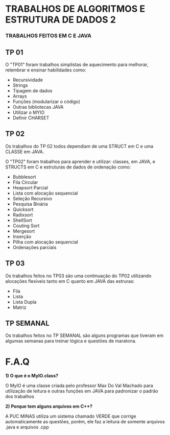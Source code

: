 <h1> TRABALHOS DE ALGORITMOS E ESTRUTURA DE DADOS 2 </h1>

### TRABALHOS FEITOS EM C E JAVA

<h2>TP 01</h2>
<p>O "TP01" foram trabalhos simplistas de aquecimento para melhorar, relembrar e ensinar habilidades como:

<ul>
  <li>Recursividade</li>
  <li>Strings</li>
  <li>Tipagem de dados</li>
  <li>Arrays</li>
  <li>Funções (modularizar o código) </li>
  <li>Outras bibliotecas JAVA</li>
  <li>Utilizar o MYIO</li>
  <li>Definir CHARSET</li>
 </ul>



<h2>TP 02</h2>
<p>Os trabalhos do TP 02 todos dependiam de uma STRUCT em C e uma CLASSE em JAVA.</p>
<p>O "TP02" foram trabalhos para aprender e utilizar: classes, em JAVA, e STRUCTS em C e estruturas de dados de ordenação como: </p>
<ul>
  <li>Bubblesort</li>
  <li>Fila Circular</li>
  <li>Heapsort Parcial</li>
  <li>Lista com alocação sequencial</li>
  <li>Seleção Recursivo</li>
  <li>Pesquisa Binária</li>
  <li>Quicksort</li>
  <li>Radixsort</li>
  <li>ShellSort</li>
  <li>Couting Sort</li>
  <li>Mergesort</li>
  <li>Inserção</li>
  <li>Pilha com alocação sequencial</li>
  <li>Ordenações parciais</li>
</ul>

<h2>TP 03</h2>
<p>Os trabalhos feitos no TP03 são uma continuação do TP02 utilizando alocações flexíveis tanto em C quanto em JAVA das estruras: </p>

<ul>
  <li>Fila</li>
  <li>Lista</li>
  <li>Lista Dupla</li>
  <li>Matriz</li>
</ul>

<h2>TP SEMANAL</h2>
<p>Os trabalhos feitos no TP SEMANAL são alguns programas que tiveram em algumas semanas para treinar lógica e questões de maratona.</p>


<h1>F.A.Q</h2>
<p style="font-weight: bold">1) O que é o MyIO.class?</p>
<p>O MyIO é uma classe criada pelo professor Max Do Val Machado para utilização de leitura e outras funções em JAVA para padronizar o padrão dos trabalhos</p>

<p style="font-weight: bold">2) Porque tem alguns arquivos em C++?</p>
<p>A PUC MINAS utiliza um sistema chamado VERDE que corrige automaticamente as questões, porém, ele faz a leitura de somente arquivos .java e arquivos .cpp</p>

